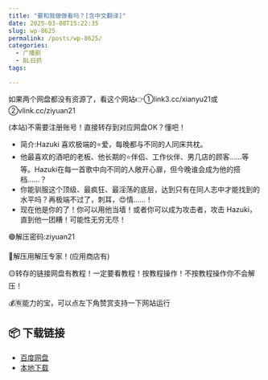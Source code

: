 ```yaml
---
title: "要和我做做看吗？[含中文翻译]"
date: 2025-03-08T15:22:35
slug: wp-8625
permalink: /posts/wp-8625/
categories:
  - 广播剧
  - BL日抓
tags:

---
```


如果两个网盘都没有资源了，看这个网站👉①link3.cc/xianyu21或②vlink.cc/ziyuan21

(本站)不需要注册账号！直接转存到对应网盘OK？懂吧！

*   简介:Hazuki 喜欢极端的⭐爱，每晚都与不同的人同床共枕。
*   他最喜欢的酒吧的老板、他长期的⭐伴侣、工作伙伴、男几店的顾客……等等。Hazuki在每一首歌中向不同的人敞开心扉，但今晚谁会成为他的搭档……？
*   你能驯服这个顶级、最疯狂、最淫荡的底层，达到只有在同人志中才能找到的水平吗？再极端不过了，刺耳，😍情……！
*   现在他是你的了！你可以用他当墙！或者你可以成为攻击者，攻击 Hazuki，直到他一团糟！可能性无穷无尽！

🟢解压密码:ziyuan21

🔵解压用解压专家！(应用商店有)

🟡转存的链接网盘有教程！一定要看教程！按教程操作！不按教程操作你不会解压！

💰🈶能力的宝，可以点左下角赞赏支持一下网站运行

## 📦 下载链接
- [百度网盘](https://blziyuan21.com/pay-download/8625?key=118ac3a1d0&down_id=0)
- [本地下载](https://blziyuan21.com/pay-download/8625?key=118ac3a1d0&down_id=1)

